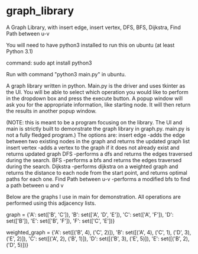 # graph_library
A Graph Library, with insert edge, insert vertex, DFS, BFS, Dijkstra, Find Path between u-v

You will need to have python3 installed to run this on ubuntu
(at least Python 3.1)

command:
sudo apt install python3

Run with command "python3 main.py" in ubuntu.

A graph library written in python. Main.py is the driver and uses tkinter as the UI. You will be able to select which operation you would like to perform in the dropdown box and
press the execute button. A popup window will ask you for the appropriate information, like starting node. It will then return the results in another popup window.

(NOTE: this is meant to be a program focusing on the library. The UI and main is strictly built to demonstrate the graph library in graph.py. main.py is not a fully fledged program.)
The options are:
insert edge
 -adds the edge between two existing nodes in the graph and returns the updated graph list 
insert vertex
 -adds a vertex to the graph if it does not already exist and returns updated graph
DFS
 -performs a dfs and returns the edges traversed during the search.
BFS
 -performs a bfs and returns the edges traversed during the search.
Dijkstra
 -performs dijkstra on a weighted graph and returns the distance to each node from the start point, and returns optimal paths for each one.
Find Path between u-v
 -performs a modified bfs to find a path between u and v

Below are the graphs I use in main for demonstration. All operations are performed using this adjacency lists.

graph = {'A': set(['B', 'C']),
         'B': set(['A', 'D', 'E']),
         'C': set(['A', 'F']),
         'D': set(['B']),
         'E': set(['B', 'F']),
         'F': set(['C', 'E'])}

weighted_graph = {'A': set([('B', 4), ('C', 2)]),
                  'B': set([('A', 4), ('C', 1), ('D', 3), ('E', 2)]),
                  'C': set([('A', 2), ('B', 1)]),
                  'D': set([('B', 3), ('E', 5)]),
                  'E': set([('B', 2), ('D', 5)])}